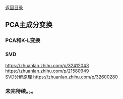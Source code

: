 [返回目录](../../catalogue.md)
## PCA主成分变换
### PCA和K-L变换
### SVD
https://zhuanlan.zhihu.com/p/32412043  
https://zhuanlan.zhihu.com/p/21580949  
SVD分解原理 https://zhuanlan.zhihu.com/p/32600280 
### 未完待续。。。 
